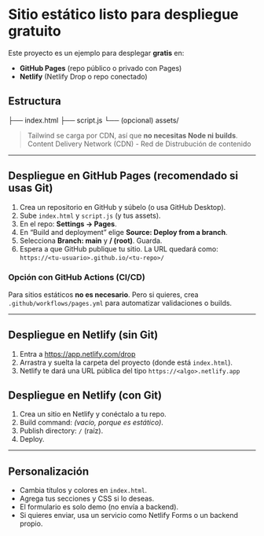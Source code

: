 # Sitio estático listo para despliegue gratuito

Este proyecto es un ejemplo para desplegar **gratis** en:
- **GitHub Pages** (repo público o privado con Pages)
- **Netlify** (Netlify Drop o repo conectado)

## Estructura


├── index.html
├── script.js
└── (opcional) assets/


> Tailwind se carga por CDN, así que **no necesitas Node ni builds**.
Content Delivery Network (CDN) - Red de Distrubución de contenido

----------

## Despliegue en GitHub Pages (recomendado si usas Git)
1) Crea un repositorio en GitHub y súbelo (o usa GitHub Desktop).
2) Sube `index.html` y `script.js` (y tus assets).
3) En el repo: **Settings → Pages**.
4) En “Build and deployment” elige **Source: Deploy from a branch**.
5) Selecciona **Branch: main** y **/ (root)**. Guarda.
6) Espera a que GitHub publique tu sitio. La URL quedará como:
   `https://<tu-usuario>.github.io/<tu-repo>/`

### Opción con GitHub Actions (CI/CD)
Para sitios estáticos **no es necesario**. Pero si quieres, crea `.github/workflows/pages.yml` para automatizar validaciones o builds.

---

## Despliegue en Netlify (sin Git)
1) Entra a https://app.netlify.com/drop
2) Arrastra y suelta la carpeta del proyecto (donde está `index.html`).
3) Netlify te dará una URL pública del tipo `https://<algo>.netlify.app`

## Despliegue en Netlify (con Git)
1) Crea un sitio en Netlify y conéctalo a tu repo.
2) Build command: *(vacío, porque es estático)*.
3) Publish directory: `/` (raíz).
4) Deploy.

---

## Personalización
- Cambia títulos y colores en `index.html`.
- Agrega tus secciones y CSS si lo deseas.
- El formulario es solo demo (no envía a backend). 
- Si quieres enviar, usa un servicio como Netlify Forms o un backend propio.
